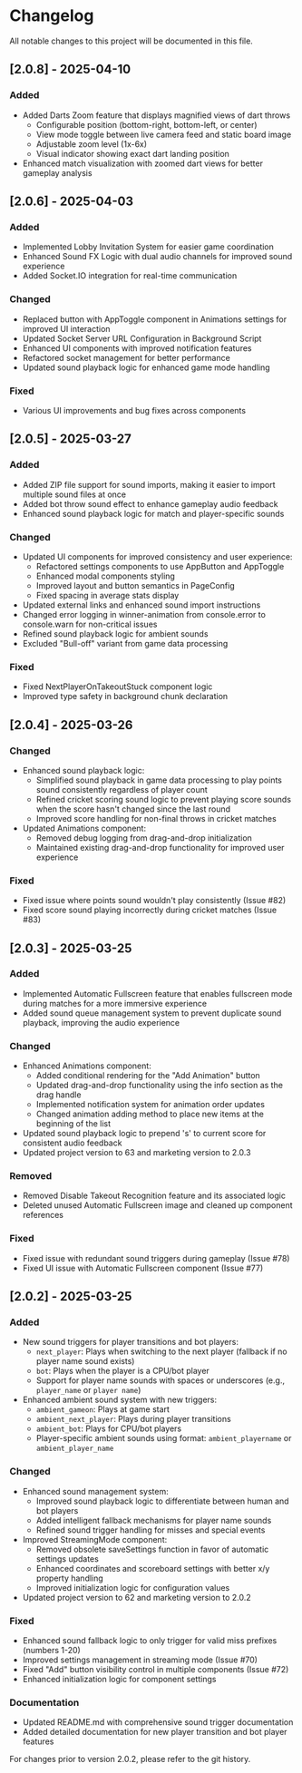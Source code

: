 # Changelog

All notable changes to this project will be documented in this file.

## [2.0.8] - 2025-04-10

### Added
- Added Darts Zoom feature that displays magnified views of dart throws
  - Configurable position (bottom-right, bottom-left, or center)
  - View mode toggle between live camera feed and static board image
  - Adjustable zoom level (1x-6x)
  - Visual indicator showing exact dart landing position
- Enhanced match visualization with zoomed dart views for better gameplay analysis

## [2.0.6] - 2025-04-03

### Added
- Implemented Lobby Invitation System for easier game coordination
- Enhanced Sound FX Logic with dual audio channels for improved sound experience
- Added Socket.IO integration for real-time communication

### Changed
- Replaced button with AppToggle component in Animations settings for improved UI interaction
- Updated Socket Server URL Configuration in Background Script
- Enhanced UI components with improved notification features
- Refactored socket management for better performance
- Updated sound playback logic for enhanced game mode handling

### Fixed
- Various UI improvements and bug fixes across components

## [2.0.5] - 2025-03-27

### Added
- Added ZIP file support for sound imports, making it easier to import multiple sound files at once
- Added bot throw sound effect to enhance gameplay audio feedback
- Enhanced sound playback logic for match and player-specific sounds

### Changed
- Updated UI components for improved consistency and user experience:
  - Refactored settings components to use AppButton and AppToggle
  - Enhanced modal components styling
  - Improved layout and button semantics in PageConfig
  - Fixed spacing in average stats display
- Updated external links and enhanced sound import instructions
- Changed error logging in winner-animation from console.error to console.warn for non-critical issues
- Refined sound playback logic for ambient sounds
- Excluded "Bull-off" variant from game data processing

### Fixed
- Fixed NextPlayerOnTakeoutStuck component logic
- Improved type safety in background chunk declaration

## [2.0.4] - 2025-03-26

### Changed
- Enhanced sound playback logic:
  - Simplified sound playback in game data processing to play points sound consistently regardless of player count
  - Refined cricket scoring sound logic to prevent playing score sounds when the score hasn't changed since the last round
  - Improved score handling for non-final throws in cricket matches
- Updated Animations component:
  - Removed debug logging from drag-and-drop initialization
  - Maintained existing drag-and-drop functionality for improved user experience

### Fixed
- Fixed issue where points sound wouldn't play consistently (Issue #82)
- Fixed score sound playing incorrectly during cricket matches (Issue #83)

## [2.0.3] - 2025-03-25

### Added
- Implemented Automatic Fullscreen feature that enables fullscreen mode during matches for a more immersive experience
- Added sound queue management system to prevent duplicate sound playback, improving the audio experience

### Changed
- Enhanced Animations component:
  - Added conditional rendering for the "Add Animation" button
  - Updated drag-and-drop functionality using the info section as the drag handle
  - Implemented notification system for animation order updates
  - Changed animation adding method to place new items at the beginning of the list
- Updated sound playback logic to prepend 's' to current score for consistent audio feedback
- Updated project version to 63 and marketing version to 2.0.3

### Removed
- Removed Disable Takeout Recognition feature and its associated logic
- Deleted unused Automatic Fullscreen image and cleaned up component references

### Fixed
- Fixed issue with redundant sound triggers during gameplay (Issue #78)
- Fixed UI issue with Automatic Fullscreen component (Issue #77)

## [2.0.2] - 2025-03-25

### Added
- New sound triggers for player transitions and bot players:
  - `next_player`: Plays when switching to the next player (fallback if no player name sound exists)
  - `bot`: Plays when the player is a CPU/bot player
  - Support for player name sounds with spaces or underscores (e.g., `player_name` or `player name`)
- Enhanced ambient sound system with new triggers:
  - `ambient_gameon`: Plays at game start
  - `ambient_next_player`: Plays during player transitions
  - `ambient_bot`: Plays for CPU/bot players
  - Player-specific ambient sounds using format: `ambient_playername` or `ambient_player_name`

### Changed
- Enhanced sound management system:
  - Improved sound playback logic to differentiate between human and bot players
  - Added intelligent fallback mechanisms for player name sounds
  - Refined sound trigger handling for misses and special events
- Improved StreamingMode component:
  - Removed obsolete saveSettings function in favor of automatic settings updates
  - Enhanced coordinates and scoreboard settings with better x/y property handling
  - Improved initialization logic for configuration values
- Updated project version to 62 and marketing version to 2.0.2

### Fixed
- Enhanced sound fallback logic to only trigger for valid miss prefixes (numbers 1-20)
- Improved settings management in streaming mode (Issue #70)
- Fixed "Add" button visibility control in multiple components (Issue #72)
- Enhanced initialization logic for component settings

### Documentation
- Updated README.md with comprehensive sound trigger documentation
- Added detailed documentation for new player transition and bot player features

For changes prior to version 2.0.2, please refer to the git history. 